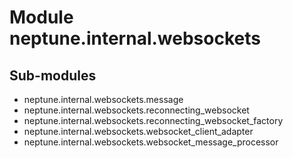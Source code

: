 Module neptune.internal.websockets
==================================

Sub-modules
-----------
* neptune.internal.websockets.message
* neptune.internal.websockets.reconnecting_websocket
* neptune.internal.websockets.reconnecting_websocket_factory
* neptune.internal.websockets.websocket_client_adapter
* neptune.internal.websockets.websocket_message_processor